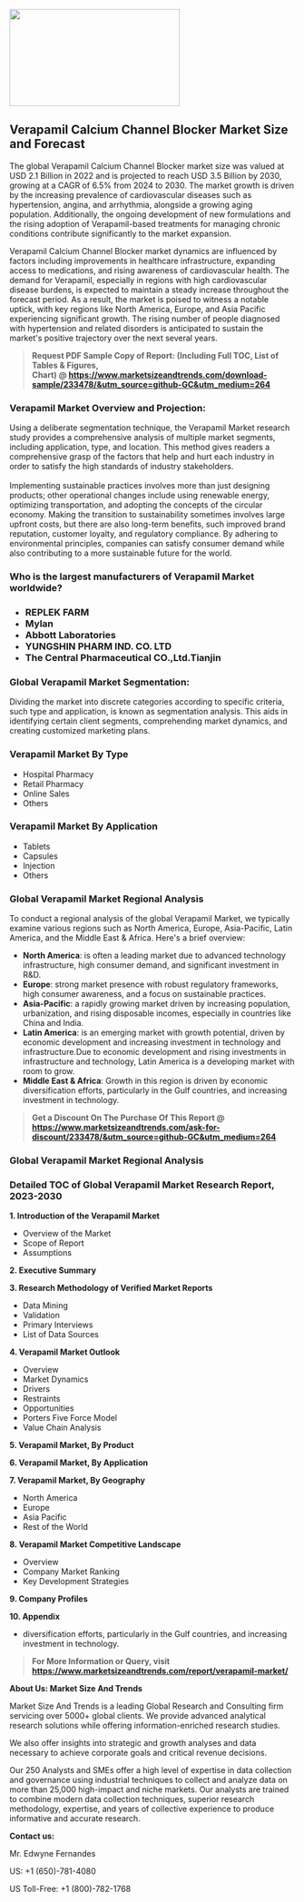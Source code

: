<p><img class="alignnone size-medium wp-image-20088" src="https://ffe5etoiles.com/wp-content/uploads/2024/12/MST1-300x171.png" alt="" width="300" height="171" /></p><h2>Verapamil Calcium Channel Blocker Market Size and Forecast</h2><p>The global Verapamil Calcium Channel Blocker market size was valued at USD 2.1 Billion in 2022 and is projected to reach USD 3.5 Billion by 2030, growing at a CAGR of 6.5% from 2024 to 2030. The market growth is driven by the increasing prevalence of cardiovascular diseases such as hypertension, angina, and arrhythmia, alongside a growing aging population. Additionally, the ongoing development of new formulations and the rising adoption of Verapamil-based treatments for managing chronic conditions contribute significantly to the market expansion.</p><p>Verapamil Calcium Channel Blocker market dynamics are influenced by factors including improvements in healthcare infrastructure, expanding access to medications, and rising awareness of cardiovascular health. The demand for Verapamil, especially in regions with high cardiovascular disease burdens, is expected to maintain a steady increase throughout the forecast period. As a result, the market is poised to witness a notable uptick, with key regions like North America, Europe, and Asia Pacific experiencing significant growth. The rising number of people diagnosed with hypertension and related disorders is anticipated to sustain the market's positive trajectory over the next several years.</p></p><blockquote id="" class=""><strong>Request PDF Sample Copy of Report: (Including Full TOC, List of Tables &amp; Figures, Chart)&nbsp;@&nbsp;<strong><a href="https://www.marketsizeandtrends.com/download-sample/233478/&utm_source=github-GC&utm_medium=264" target="_blank">https://www.marketsizeandtrends.com/download-sample/233478/&utm_source=github-GC&utm_medium=264</a></strong></strong></blockquote><h3 id="" class="">Verapamil Market&nbsp;Overview and Projection:</h3><p id="" class="">Using a deliberate segmentation technique, the Verapamil Market research study provides a comprehensive analysis of multiple market segments, including application, type, and location. This method gives readers a comprehensive grasp of the factors that help and hurt each industry in order to satisfy the high standards of industry stakeholders. <br /> <br />Implementing sustainable practices involves more than just designing products; other operational changes include using renewable energy, optimizing transportation, and adopting the concepts of the circular economy. Making the transition to sustainability sometimes involves large upfront costs, but there are also long-term benefits, such improved brand reputation, customer loyalty, and regulatory compliance. By adhering to environmental principles, companies can satisfy consumer demand while also contributing to a more sustainable future for the world.</p><h3 id="" class="">Who is the largest manufacturers of&nbsp;Verapamil Market worldwide?</h3><h3 class=""><p><ul><li>REPLEK FARM </li><li> Mylan </li><li> Abbott Laboratories </li><li> YUNGSHIN PHARM IND. CO. LTD </li><li> The Central Pharmaceutical CO.,Ltd.Tianjin</li></ul></p></h3><h3 id="" class="">Global&nbsp;Verapamil Market Segmentation:</h3><p id="" class="">Dividing the market into discrete categories according to specific criteria, such type and application, is known as segmentation analysis. This aids in identifying certain client segments, comprehending market dynamics, and creating customized marketing plans.</p><h3 id="" class="">Verapamil Market&nbsp;By Type</h3><p><p><ul><li>Hospital Pharmacy</li><li> Retail Pharmacy</li><li> Online Sales</li><li> Others</p></li></ul></p></p><h3 id="" class="">Verapamil Market&nbsp;By Application</h3><p class=""><p><ul><li>Tablets</li><li> Capsules</li><li> Injection</li><li> Others</li></ul></p></p><h3 id="" class="">Global Verapamil Market Regional Analysis</h3><p id="" class="">To conduct a regional analysis of the global Verapamil Market, we typically examine various regions such as North America, Europe, Asia-Pacific, Latin America, and the Middle East &amp; Africa. Here's a brief overview:</p><ul><li><strong>North America</strong>: is often a leading market due to advanced technology infrastructure, high consumer demand, and significant investment in R&amp;D.</li><li><strong>Europe</strong>: strong market presence with robust regulatory frameworks, high consumer awareness, and a focus on sustainable practices.</li><li><strong>Asia-Pacific</strong>: a rapidly growing market driven by increasing population, urbanization, and rising disposable incomes, especially in countries like China and India.</li><li><strong>Latin America</strong>: is an emerging market with growth potential, driven by economic development and increasing investment in technology and infrastructure.Due to economic development and rising investments in infrastructure and technology, Latin America is a developing market with room to grow.</li><li><strong>Middle East &amp; Africa</strong>: Growth in this region is driven by economic diversification efforts, particularly in the Gulf countries, and increasing investment in technology.</li></ul><blockquote id="" class=""><strong>Get a Discount On The Purchase Of This Report @ <strong><a href="https://www.marketsizeandtrends.com/ask-for-discount/233478/&utm_source=github-GC&utm_medium=264" target="_blank">https://www.marketsizeandtrends.com/ask-for-discount/233478/&utm_source=github-GC&utm_medium=264</a></strong></strong></blockquote><h3 id="" class="">Global Verapamil Market Regional Analysis</h3><h3 id="" class="">Detailed TOC of Global Verapamil Market Research Report, 2023-2030</h3><p id="" class=""><strong>1. Introduction of the Verapamil Market</strong></p><ul><li>Overview of the Market</li><li>Scope of Report</li><li>Assumptions</li></ul><p id="" class=""><strong>2. Executive Summary</strong></p><p id="" class=""><strong>3. Research Methodology of Verified Market Reports</strong></p><ul><li>Data Mining</li><li>Validation</li><li>Primary Interviews</li><li>List of Data Sources</li></ul><p id="" class=""><strong>4. Verapamil Market Outlook</strong></p><ul><li>Overview</li><li>Market Dynamics</li><li>Drivers</li><li>Restraints</li><li>Opportunities</li><li>Porters Five Force Model</li><li>Value Chain Analysis</li></ul><p id="" class=""><strong>5. Verapamil Market, By Product</strong></p><p id="" class=""><strong>6. Verapamil Market, By Application</strong></p><p id="" class=""><strong>7. Verapamil Market, By Geography</strong></p><ul><li>North America</li><li>Europe</li><li>Asia Pacific</li><li>Rest of the World</li></ul><p id="" class=""><strong>8. Verapamil Market Competitive Landscape</strong></p><ul><li>Overview</li><li>Company Market Ranking</li><li>Key Development Strategies</li></ul><p id="" class=""><strong>9. Company Profiles</strong></p><p id="" class=""><strong>10. Appendix</strong></p><ul><li>diversification efforts, particularly in the Gulf countries, and increasing investment in technology.</li></ul><blockquote id="" class=""><strong>For More Information or Query, visit <strong><strong><a href="https://www.marketsizeandtrends.com/report/verapamil-market/" target="_blank">https://www.marketsizeandtrends.com/report/verapamil-market/</a></strong></strong></strong></blockquote><p id="" class=""><strong>About Us: Market Size And Trends</strong></p><p id="" class="">Market Size And Trends is a leading Global Research and Consulting firm servicing over 5000+ global clients. We provide advanced analytical research solutions while offering information-enriched research studies.</p><p id="" class="">We also offer insights into strategic and growth analyses and data necessary to achieve corporate goals and critical revenue decisions.</p><p id="" class="">Our 250 Analysts and SMEs offer a high level of expertise in data collection and governance using industrial techniques to collect and analyze data on more than 25,000 high-impact and niche markets. Our analysts are trained to combine modern data collection techniques, superior research methodology, expertise, and years of collective experience to produce informative and accurate research.</p><p id="" class=""><strong>Contact us:</strong></p><p id="" class="">Mr. Edwyne Fernandes</p><p id="" class="">US: +1 (650)-781-4080</p><p id="" class="">US Toll-Free: +1 (800)-782-1768</p>
